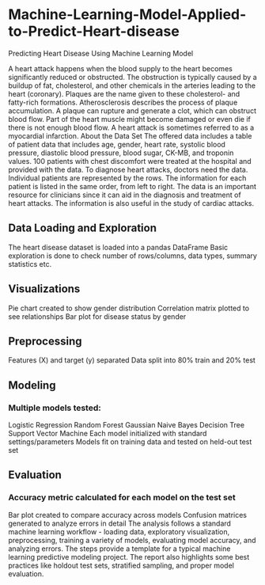 # Machine-Learning-Model-Applied-to-Predict-Heart-disease

Predicting Heart Disease Using Machine Learning Model

A heart attack happens when the blood supply to the heart becomes significantly reduced or obstructed. The obstruction is typically caused by a buildup of fat, cholesterol, and other chemicals in the arteries leading to the heart (coronary). Plaques are the name given to these cholesterol- and fatty-rich formations. Atherosclerosis describes the process of plaque accumulation.
A plaque can rupture and generate a clot, which can obstruct blood flow. Part of the heart muscle might become damaged or even die if there is not enough blood flow.
A heart attack is sometimes referred to as a myocardial infarction.
About the Data Set
The offered data includes a table of patient data that includes age, gender, heart rate, systolic blood pressure, diastolic blood pressure, blood sugar, CK-MB, and troponin values. 100 patients with chest discomfort were treated at the hospital and provided with the data. To diagnose heart attacks, doctors need the data.
Individual patients are represented by the rows. The information for each patient is listed in the same order, from left to right.
The data is an important resource for clinicians since it can aid in the diagnosis and treatment of heart attacks. The information is also useful in the study of cardiac attacks.

## Data Loading and Exploration

The heart disease dataset is loaded into a pandas DataFrame
Basic exploration is done to check number of rows/columns, data types, summary statistics etc.

## Visualizations

Pie chart created to show gender distribution
Correlation matrix plotted to see relationships
Bar plot for disease status by gender

## Preprocessing

Features (X) and target (y) separated
Data split into 80% train and 20% test

## Modeling

### Multiple models tested:
Logistic Regression
Random Forest
Gaussian Naive Bayes
Decision Tree
Support Vector Machine
Each model initialized with standard settings/parameters
Models fit on training data and tested on held-out test set

## Evaluation
### Accuracy metric calculated for each model on the test set
Bar plot created to compare accuracy across models
Confusion matrices generated to analyze errors in detail
The analysis follows a standard machine learning workflow - loading data, exploratory visualization, preprocessing, training a variety of models, evaluating model accuracy, and analyzing errors. The steps provide a template for a typical machine learning predictive modeling project. The report also highlights some best practices like holdout test sets, stratified sampling, and proper model evaluation.
